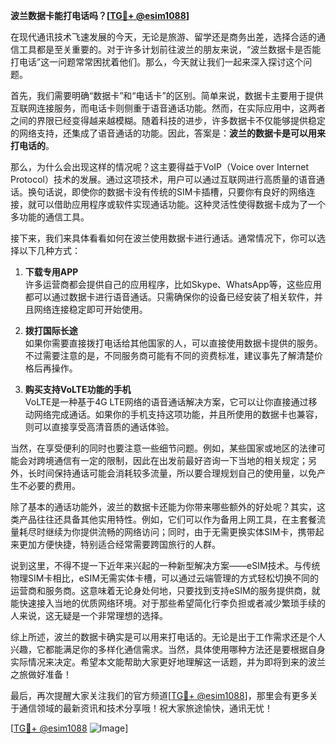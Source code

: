 **波兰数据卡能打电话吗？[[TG💪+ @esim1088](https://t.me/s/esim1088)]**

在现代通讯技术飞速发展的今天，无论是旅游、留学还是商务出差，选择合适的通信工具都是至关重要的。对于许多计划前往波兰的朋友来说，“波兰数据卡是否能打电话”这一问题常常困扰着他们。那么，今天就让我们一起来深入探讨这个问题。

首先，我们需要明确“数据卡”和“电话卡”的区别。简单来说，数据卡主要用于提供互联网连接服务，而电话卡则侧重于语音通话功能。然而，在实际应用中，这两者之间的界限已经变得越来越模糊。随着科技的进步，许多数据卡不仅能够提供稳定的网络支持，还集成了语音通话的功能。因此，答案是：**波兰的数据卡是可以用来打电话的**。

那么，为什么会出现这样的情况呢？这主要得益于VoIP（Voice over Internet Protocol）技术的发展。通过这项技术，用户可以通过互联网进行高质量的语音通话。换句话说，即使你的数据卡没有传统的SIM卡插槽，只要你有良好的网络连接，就可以借助应用程序或软件实现通话功能。这种灵活性使得数据卡成为了一个多功能的通信工具。

接下来，我们来具体看看如何在波兰使用数据卡进行通话。通常情况下，你可以选择以下几种方式：

1. **下载专用APP**  
   许多运营商都会提供自己的应用程序，比如Skype、WhatsApp等，这些应用都可以通过数据卡进行语音通话。只需确保你的设备已经安装了相关软件，并且网络连接稳定即可开始使用。

2. **拨打国际长途**  
   如果你需要直接拨打电话给其他国家的人，可以直接使用数据卡提供的服务。不过需要注意的是，不同服务商可能有不同的资费标准，建议事先了解清楚价格后再操作。

3. **购买支持VoLTE功能的手机**  
   VoLTE是一种基于4G LTE网络的语音通话解决方案，它可以让你直接通过移动网络完成通话。如果你的手机支持这项功能，并且所使用的数据卡也兼容，则可以直接享受高清音质的通话体验。

当然，在享受便利的同时也要注意一些细节问题。例如，某些国家或地区的法律可能会对跨境通信有一定的限制，因此在出发前最好咨询一下当地的相关规定；另外，长时间保持通话可能会消耗较多流量，所以要合理规划自己的使用量，以免产生不必要的费用。

除了基本的通话功能外，波兰的数据卡还能为你带来哪些额外的好处呢？其实，这类产品往往还具备其他实用特性。例如，它们可以作为备用上网工具，在主套餐流量耗尽时继续为你提供流畅的网络访问；同时，由于无需更换实体SIM卡，携带起来更加方便快捷，特别适合经常需要跨国旅行的人群。

说到这里，不得不提一下近年来兴起的一种新型解决方案——eSIM技术。与传统物理SIM卡相比，eSIM无需实体卡槽，可以通过云端管理的方式轻松切换不同的运营商和服务商。这意味着无论身处何地，只要找到支持eSIM的服务提供商，就能快速接入当地的优质网络环境。对于那些希望简化行李负担或者减少繁琐手续的人来说，这无疑是一个非常理想的选择。

综上所述，波兰的数据卡确实是可以用来打电话的。无论是出于工作需求还是个人兴趣，它都能满足你的多样化通信需求。当然，具体使用哪种方法还是要根据自身实际情况来决定。希望本文能帮助大家更好地理解这一话题，并为即将到来的波兰之旅做好准备！

最后，再次提醒大家关注我们的官方频道[[TG💪+ @esim1088](https://t.me/s/esim1088)]，那里会有更多关于通信领域的最新资讯和技术分享哦！祝大家旅途愉快，通讯无忧！

[[TG💪+ @esim1088](https://t.me/s/esim1088) ![Image](https://i.postimg.cc/4NQfJmqS/Snipaste-2025-05-13-00-14-12.png)]